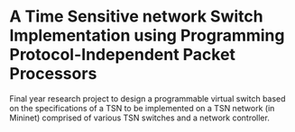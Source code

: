 # A Time Sensitive network Switch Implementation using Programming Protocol-Independent Packet Processors
Final year research project to design a programmable virtual switch based on the specifications of a TSN to be implemented on a TSN network (in Mininet) comprised of various TSN switches and a network controller.

